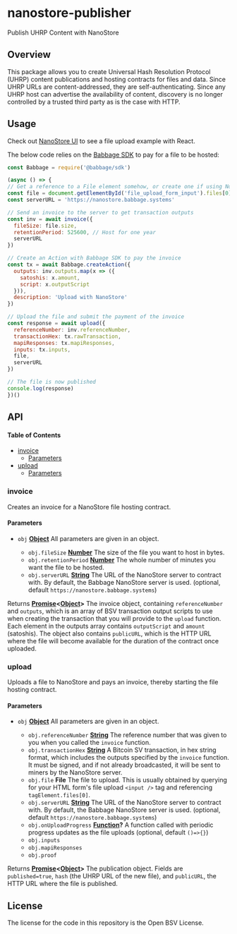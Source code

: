# nanostore-publisher

Publish UHRP Content with NanoStore

## Overview

This package allows you to create Universal Hash Resolution Protocol (UHRP) content publications and hosting contracts for files and data. Since UHRP URLs are content-addressed, they are self-authenticating. Since any UHRP host can advertise the availability of content, discovery is no longer controlled by a trusted third party as is the case with HTTP.

## Usage

Check out [NanoStore UI](https://github.com/p2ppsr/nanostore-ui) to see a file upload example with React.

The below code relies on the  [Babbage SDK](https://projectbabbage.com/sdk) to pay for a file to be hosted:

```js
const Babbage = require('@babbage/sdk')

(async () => {
// Get a reference to a File element somehow, or create one if using Node
const file = document.getElementById('file_upload_form_input').files[0]
const serverURL = 'https://nanostore.babbage.systems'

// Send an invoice to the server to get transaction outputs
const inv = await invoice({
  fileSize: file.size,
  retentionPeriod: 525600, // Host for one year
  serverURL
})

// Create an Action with Babbage SDK to pay the invoice
const tx = await Babbage.createAction({
  outputs: inv.outputs.map(x => ({
    satoshis: x.amount,
    script: x.outputScript
  })),
  description: 'Upload with NanoStore'
})

// Upload the file and submit the payment of the invoice
const response = await upload({
  referenceNumber: inv.referenceNumber,
  transactionHex: tx.rawTransaction,
  mapiResponses: tx.mapiResponses,
  inputs: tx.inputs,
  file,
  serverURL
})

// The file is now published
console.log(response)
})()
```

## API

<!-- Generated by documentation.js. Update this documentation by updating the source code. -->

#### Table of Contents

*   [invoice](#invoice)
    *   [Parameters](#parameters)
*   [upload](#upload)
    *   [Parameters](#parameters-1)

### invoice

Creates an invoice for a NanoStore file hosting contract.

#### Parameters

*   `obj` **[Object](https://developer.mozilla.org/docs/Web/JavaScript/Reference/Global_Objects/Object)** All parameters are given in an object.

    *   `obj.fileSize` **[Number](https://developer.mozilla.org/docs/Web/JavaScript/Reference/Global_Objects/Number)** The size of the file you want to host in bytes.
    *   `obj.retentionPeriod` **[Number](https://developer.mozilla.org/docs/Web/JavaScript/Reference/Global_Objects/Number)** The whole number of minutes you want the file to be hosted.
    *   `obj.serverURL` **[String](https://developer.mozilla.org/docs/Web/JavaScript/Reference/Global_Objects/String)** The URL of the NanoStore server to contract with. By default, the Babbage NanoStore server is used. (optional, default `https://nanostore.babbage.systems`)

Returns **[Promise](https://developer.mozilla.org/docs/Web/JavaScript/Reference/Global_Objects/Promise)<[Object](https://developer.mozilla.org/docs/Web/JavaScript/Reference/Global_Objects/Object)>** The invoice object, containing `referenceNumber` and `outputs`, which is an array of BSV transaction output scripts to use when creating the transaction that you will provide to the `upload` function. Each element in the outputs array contains `outputScript` and `amount` (satoshis). The object also contains `publicURL`, which is the HTTP URL where the file will become available for the duration of the contract once uploaded.

### upload

Uploads a file to NanoStore and pays an invoice, thereby starting the file hosting contract.

#### Parameters

*   `obj` **[Object](https://developer.mozilla.org/docs/Web/JavaScript/Reference/Global_Objects/Object)** All parameters are given in an object.

    *   `obj.referenceNumber` **[String](https://developer.mozilla.org/docs/Web/JavaScript/Reference/Global_Objects/String)** The reference number that was given to you when you called the `invoice` function.
    *   `obj.transactionHex` **[String](https://developer.mozilla.org/docs/Web/JavaScript/Reference/Global_Objects/String)** A Bitcoin SV transaction, in hex string format, which includes the outputs specified by the `invoice` function. It must be signed, and if not already broadcasted, it will be sent to miners by the NanoStore server.
    *   `obj.file` **File** The file to upload. This is usually obtained by querying for your HTML form's file upload `<input />` tag and referencing `tagElement.files[0]`.
    *   `obj.serverURL` **[String](https://developer.mozilla.org/docs/Web/JavaScript/Reference/Global_Objects/String)** The URL of the NanoStore server to contract with. By default, the Babbage NanoStore server is used. (optional, default `https://nanostore.babbage.systems`)
    *   `obj.onUploadProgress` **[Function](https://developer.mozilla.org/docs/Web/JavaScript/Reference/Statements/function)?** A function called with periodic progress updates as the file uploads (optional, default `()=>{}`)
    *   `obj.inputs`  
    *   `obj.mapiResponses`  
    *   `obj.proof`  

Returns **[Promise](https://developer.mozilla.org/docs/Web/JavaScript/Reference/Global_Objects/Promise)<[Object](https://developer.mozilla.org/docs/Web/JavaScript/Reference/Global_Objects/Object)>** The publication object. Fields are `published=true`, `hash` (the UHRP URL of the new file), and `publicURL`, the HTTP URL where the file is published.

## License

The license for the code in this repository is the Open BSV License.
